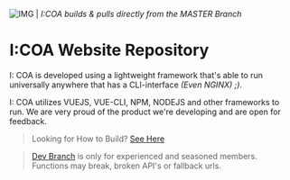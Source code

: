 ![IMG](https://github.com/Indiana-Crossroads-Of-America/website/actions/workflows/node.js.yml/badge.svg) | *I:COA builds & pulls directly from the MASTER Branch*

# I:COA Website Repository

I: COA is developed using a lightweight framework that's able to run universally anywhere that has a CLI-interface *(Even NGINX) ;)*.

I: COA utilizes VUEJS, VUE-CLI, NPM, NODEJS and other frameworks to run. We are very proud of the product we're developing and are open for feedback.



> Looking for How to Build? [See Here](https://github.com/Indiana-Crossroads-Of-America/indiana-crossroads-of-america/wiki)

> [Dev Branch](https://github.com/Indiana-Crossroads-Of-America/website/tree/development) is only for experienced and seasoned members. Functions may break, broken API's or fallback urls. 
